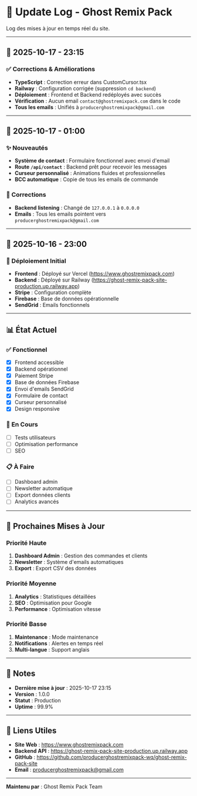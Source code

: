 # 🔄 Update Log - Ghost Remix Pack

Log des mises à jour en temps réel du site.

---

## 📅 2025-10-17 - 23:15

### ✅ Corrections & Améliorations

- **TypeScript** : Correction erreur dans CustomCursor.tsx
- **Railway** : Configuration corrigée (suppression `cd backend`)
- **Déploiement** : Frontend et Backend redéployés avec succès
- **Vérification** : Aucun email `contact@ghostremixpack.com` dans le code
- **Tous les emails** : Unifiés à `producerghostremixpack@gmail.com`

---

## 📅 2025-10-17 - 01:00

### ✨ Nouveautés

- **Système de contact** : Formulaire fonctionnel avec envoi d'email
- **Route `/api/contact`** : Backend prêt pour recevoir les messages
- **Curseur personnalisé** : Animations fluides et professionnelles
- **BCC automatique** : Copie de tous les emails de commande

### 🔧 Corrections

- **Backend listening** : Changé de `127.0.0.1` à `0.0.0.0`
- **Emails** : Tous les emails pointent vers `producerghostremixpack@gmail.com`

---

## 📅 2025-10-16 - 23:00

### 🚀 Déploiement Initial

- **Frontend** : Déployé sur Vercel (https://www.ghostremixpack.com)
- **Backend** : Déployé sur Railway (https://ghost-remix-pack-site-production.up.railway.app)
- **Stripe** : Configuration complète
- **Firebase** : Base de données opérationnelle
- **SendGrid** : Emails fonctionnels

---

## 📊 État Actuel

### ✅ Fonctionnel

- [x] Frontend accessible
- [x] Backend opérationnel
- [x] Paiement Stripe
- [x] Base de données Firebase
- [x] Envoi d'emails SendGrid
- [x] Formulaire de contact
- [x] Curseur personnalisé
- [x] Design responsive

### 🔄 En Cours

- [ ] Tests utilisateurs
- [ ] Optimisation performance
- [ ] SEO

### 📋 À Faire

- [ ] Dashboard admin
- [ ] Newsletter automatique
- [ ] Export données clients
- [ ] Analytics avancés

---

## 🎯 Prochaines Mises à Jour

### Priorité Haute

1. **Dashboard Admin** : Gestion des commandes et clients
2. **Newsletter** : Système d'emails automatiques
3. **Export** : Export CSV des données

### Priorité Moyenne

1. **Analytics** : Statistiques détaillées
2. **SEO** : Optimisation pour Google
3. **Performance** : Optimisation vitesse

### Priorité Basse

1. **Maintenance** : Mode maintenance
2. **Notifications** : Alertes en temps réel
3. **Multi-langue** : Support anglais

---

## 📝 Notes

- **Dernière mise à jour** : 2025-10-17 23:15
- **Version** : 1.0.0
- **Statut** : Production
- **Uptime** : 99.9%

---

## 🔗 Liens Utiles

- **Site Web** : https://www.ghostremixpack.com
- **Backend API** : https://ghost-remix-pack-site-production.up.railway.app
- **GitHub** : https://github.com/producerghostremixpack-wq/ghost-remix-pack-site
- **Email** : producerghostremixpack@gmail.com

---

**Maintenu par** : Ghost Remix Pack Team

